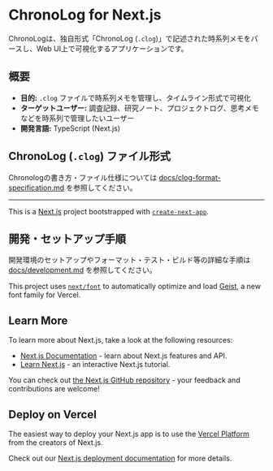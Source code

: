 # ChronoLog for Next.js

ChronoLogは、独自形式「ChronoLog (`.clog`)」で記述された時系列メモをパースし、Web UI上で可視化するアプリケーションです。

## 概要

- **目的:** `.clog` ファイルで時系列メモを管理し、タイムライン形式で可視化
- **ターゲットユーザー:** 調査記録、研究ノート、プロジェクトログ、思考メモなどを時系列で管理したいユーザー
- **開発言語:** TypeScript (Next.js)

## ChronoLog (`.clog`) ファイル形式

Chronologの書き方・ファイル仕様については [docs/clog-format-specification.md](docs/clog-format-specification.md) を参照してください。

---

This is a [Next.js](https://nextjs.org) project bootstrapped with [`create-next-app`](https://nextjs.org/docs/app/api-reference/cli/create-next-app).

## 開発・セットアップ手順

開発環境のセットアップやフォーマット・テスト・ビルド等の詳細な手順は [docs/development.md](docs/development.md) を参照してください。

This project uses [`next/font`](https://nextjs.org/docs/app/building-your-application/optimizing/fonts) to automatically optimize and load [Geist](https://vercel.com/font), a new font family for Vercel.

## Learn More

To learn more about Next.js, take a look at the following resources:

- [Next.js Documentation](https://nextjs.org/docs) - learn about Next.js features and API.
- [Learn Next.js](https://nextjs.org/learn) - an interactive Next.js tutorial.

You can check out [the Next.js GitHub repository](https://github.com/vercel/next.js) - your feedback and contributions are welcome!

## Deploy on Vercel

The easiest way to deploy your Next.js app is to use the [Vercel Platform](https://vercel.com/new?utm_medium=default-template&filter=next.js&utm_source=create-next-app&utm_campaign=create-next-app-readme) from the creators of Next.js.

Check out our [Next.js deployment documentation](https://nextjs.org/docs/app/building-your-application/deploying) for more details.
